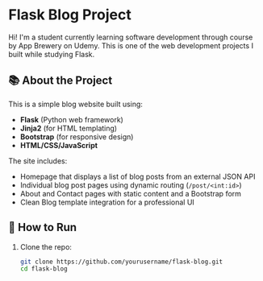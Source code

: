 # Flask Blog Project

Hi! I'm a student currently learning software development through course by App Brewery on Udemy. This is one of the web development projects I built while studying Flask.

## 📚 About the Project

This is a simple blog website built using:

- **Flask** (Python web framework)
- **Jinja2** (for HTML templating)
- **Bootstrap** (for responsive design)
- **HTML/CSS/JavaScript**

The site includes:

- Homepage that displays a list of blog posts from an external JSON API
- Individual blog post pages using dynamic routing (`/post/<int:id>`)
- About and Contact pages with static content and a Bootstrap form
- Clean Blog template integration for a professional UI

## 🚀 How to Run

1. Clone the repo:
   ```bash
   git clone https://github.com/yourusername/flask-blog.git
   cd flask-blog
